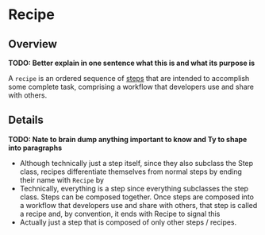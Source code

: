 # Recipe

## Overview

**TODO: Better explain in one sentence what this is and what its purpose is**

A `recipe` is an ordered sequence of [steps](./step.md) that are intended to accomplish some complete task, comprising a workflow that developers use and share with others.

## Details

**TODO: Nate to brain dump anything important to know and Ty to shape into paragraphs**

- Although technically just a step itself, since they also subclass the Step class, recipes differentiate themselves from normal steps by ending their name with `Recipe` by
- Technically, everything is a step since everything subclasses the step class. Steps can be composed together. Once steps are composed into a workflow that developers use and share with others, that step is called a recipe and, by convention, it ends with Recipe to signal this
- Actually just a step that is composed of only other steps / recipes.